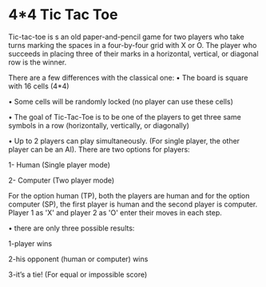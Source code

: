 # 4*4 Tic Tac Toe

Tic-tac-toe is s an old paper-and-pencil game for two players who take turns marking the spaces in a four-by-four grid with X or O. The player who succeeds in placing three of their marks in a horizontal, vertical, or diagonal row is the winner. 

There are a few differences with the classical one:
• The board is square with 16 cells (4*4)

• Some cells will be randomly locked (no player can use these cells)

• The goal of Tic-Tac-Toe is to be one of the players to get three same symbols in a row (horizontally, vertically, or diagonally)

• Up to 2 players can play simultaneously. (For single player, the other player can be an AI). There are two options for players:

1- Human (Single player mode)

2- Computer (Two player mode)

For the option human (TP), both the players are human and for the option
computer (SP), the first player is human and the second player is computer.
Player 1 as 'X' and player 2 as 'O' enter their moves in each step.

• there are only three possible results:

1-player wins

2-his opponent (human or computer) wins

3-it’s a tie! (For equal or impossible score)
